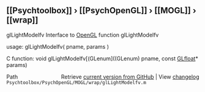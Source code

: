 ## [[Psychtoolbox]] &#8250; [[PsychOpenGL]] &#8250; [[MOGL]] &#8250; [[wrap]]

glLightModelfv  Interface to [OpenGL](OpenGL) function glLightModelfv  
  
usage:  glLightModelfv( pname, params )  
  
C function:  void glLightModelfv[(GLenum]((GLenum) pname, const [GLfloat](GLfloat)\* params)  




<div class="code_header" style="text-align:right;">
  <span style="float:left;">Path&nbsp;&nbsp;</span> <span class="counter">Retrieve <a href=
  "https://raw.github.com/Psychtoolbox-3/Psychtoolbox-3/beta/Psychtoolbox/PsychOpenGL/MOGL/wrap/glLightModelfv.m">current version from GitHub</a> | View <a href=
  "https://github.com/Psychtoolbox-3/Psychtoolbox-3/commits/beta/Psychtoolbox/PsychOpenGL/MOGL/wrap/glLightModelfv.m">changelog</a></span>
</div>
<div class="code">
  <code>Psychtoolbox/PsychOpenGL/MOGL/wrap/glLightModelfv.m</code>
</div>

